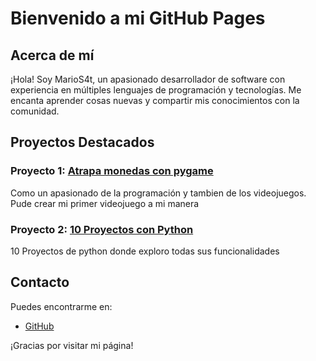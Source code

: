 # Bienvenido a mi GitHub Pages

## Acerca de mí

¡Hola! Soy MarioS4t, un apasionado desarrollador de software con experiencia en múltiples lenguajes de programación y tecnologías. Me encanta aprender cosas nuevas y compartir mis conocimientos con la comunidad.

## Proyectos Destacados

### Proyecto 1: [Atrapa monedas con pygame](https://github.com/MarioS4t/Juego-de-Monedas-Pygame-)
Como un apasionado de la programación y tambien de los videojuegos. Pude crear mi primer videojuego a mi manera
### Proyecto 2: [10 Proyectos con Python](https://github.com/MarioS4t/10-Proyects-Python)
10 Proyectos de python donde exploro todas sus funcionalidades

## Contacto

Puedes encontrarme en:
- [GitHub](https://github.com/MarioS4t)

¡Gracias por visitar mi página!
